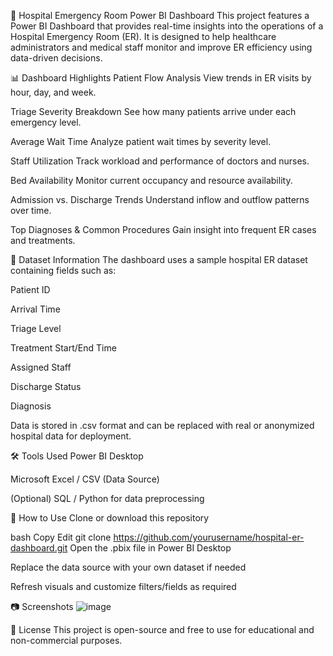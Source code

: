 🏥 Hospital Emergency Room Power BI Dashboard
This project features a Power BI Dashboard that provides real-time insights into the operations of a Hospital Emergency Room (ER). It is designed to help healthcare administrators and medical staff monitor and improve ER efficiency using data-driven decisions.

📊 Dashboard Highlights
Patient Flow Analysis
View trends in ER visits by hour, day, and week.

Triage Severity Breakdown
See how many patients arrive under each emergency level.

Average Wait Time
Analyze patient wait times by severity level.

Staff Utilization
Track workload and performance of doctors and nurses.

Bed Availability
Monitor current occupancy and resource availability.

Admission vs. Discharge Trends
Understand inflow and outflow patterns over time.

Top Diagnoses & Common Procedures
Gain insight into frequent ER cases and treatments.

📁 Dataset Information
The dashboard uses a sample hospital ER dataset containing fields such as:

Patient ID

Arrival Time

Triage Level

Treatment Start/End Time

Assigned Staff

Discharge Status

Diagnosis

Data is stored in .csv format and can be replaced with real or anonymized hospital data for deployment.

🛠️ Tools Used
Power BI Desktop

Microsoft Excel / CSV (Data Source)

(Optional) SQL / Python for data preprocessing

🚀 How to Use
Clone or download this repository

bash
Copy
Edit
git clone https://github.com/yourusername/hospital-er-dashboard.git
Open the .pbix file in Power BI Desktop

Replace the data source with your own dataset if needed

Refresh visuals and customize filters/fields as required

📷 Screenshots
![image](https://github.com/user-attachments/assets/ffb00309-c26f-4b43-917d-86df40234522)


📌 License
This project is open-source and free to use for educational and non-commercial purposes.
